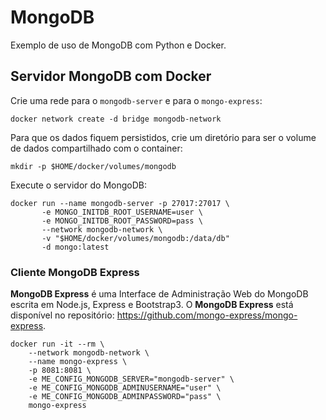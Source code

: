 # MongoDB

Exemplo de uso de MongoDB com Python e Docker.

## Servidor MongoDB com Docker

Crie uma rede para o `mongodb-server` e para o `mongo-express`:
```docker
docker network create -d bridge mongodb-network
```
Para que os dados fiquem persistidos, crie um diretório para ser o volume de dados compartilhado com o container:
```console
mkdir -p $HOME/docker/volumes/mongodb
```
Execute o servidor do MongoDB:
```docker
docker run --name mongodb-server -p 27017:27017 \
       -e MONGO_INITDB_ROOT_USERNAME=user \
       -e MONGO_INITDB_ROOT_PASSWORD=pass \
       --network mongodb-network \
       -v "$HOME/docker/volumes/mongodb:/data/db"
       -d mongo:latest
```

### Cliente MongoDB Express

**MongoDB Express** é uma Interface de Administração Web do MongoDB escrita em Node.js, Express e Bootstrap3. O **MongoDB Express** está disponível no repositório: https://github.com/mongo-express/mongo-express.

```docker
docker run -it --rm \
    --network mongodb-network \
    --name mongo-express \
    -p 8081:8081 \
    -e ME_CONFIG_MONGODB_SERVER="mongodb-server" \
    -e ME_CONFIG_MONGODB_ADMINUSERNAME="user" \
    -e ME_CONFIG_MONGODB_ADMINPASSWORD="pass" \
    mongo-express
```
